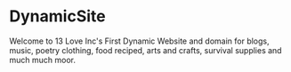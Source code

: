 # DynamicSite
Welcome to 13 Love Inc's First Dynamic Website and domain for blogs, music, poetry clothing, food reciped, arts and crafts, survival supplies and much much moor.

